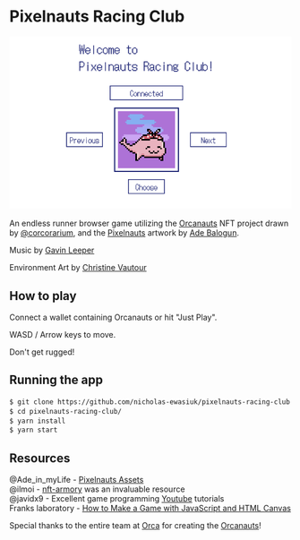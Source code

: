 # Pixelnauts Racing Club

<img src="/src/assets/pixelnauts-home01.png">

An endless runner browser game utilizing the <a href=https://orcanauts.orca.so>Orcanauts</a> NFT project drawn by <a href=https://twitter.com/corcorarium>@corcorarium</a>, and the <a href=https://github.com/Baloguna16/pixelnaut-assets>Pixelnauts</a> artwork by <a href=https://twitter.com/Ade_in_myLife>Ade Balogun</a>.<br>

Music by <a href=https://www.youtube.com/channel/UCUHFOcfiUoYHhMhLNuY_dUg/videos>Gavin Leeper</a><br>

Environment Art by <a href=https://www.artstation.com/fruitcakette>Christine Vautour</a><br>

## How to play

Connect a wallet containing Orcanauts or hit "Just Play".

WASD / Arrow keys to move. 

Don't get rugged!

## Running the app

```bash
$ git clone https://github.com/nicholas-ewasiuk/pixelnauts-racing-club.git
$ cd pixelnauts-racing-club/
$ yarn install
$ yarn start
```

## Resources

@Ade_in_myLife - <a href=https://github.com/Baloguna16/pixelnaut-assets>Pixelnauts Assets</a><br>
@ilmoi - <a href=https://github.com/ilmoi/nft-armory>nft-armory</a> was an invaluable resource<br>
@javidx9 - Excellent game programming <a href=https://www.youtube.com/c/javidx9>Youtube</a> tutorials<br>
Franks laboratory - <a href=https://youtu.be/EYf_JwzwTlQ>How to Make a Game with JavaScript and HTML Canvas</a><br>

Special thanks to the entire team at <a href=https://www.orca.so>Orca</a> for creating the <a href=https://orcanauts.orca.so>Orcanauts</a>!

